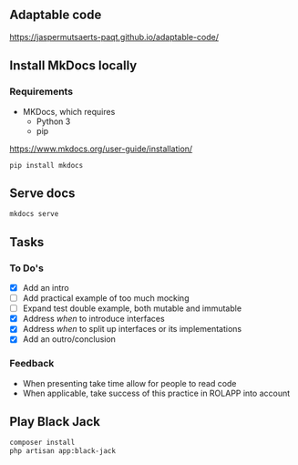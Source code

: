 Adaptable code
----

https://jaspermutsaerts-paqt.github.io/adaptable-code/


## Install MkDocs locally

### Requirements

- MKDocs, which requires
    - Python 3
    - pip

https://www.mkdocs.org/user-guide/installation/

```shell
pip install mkdocs
```

## Serve docs

```shell
mkdocs serve
```



## Tasks

### To Do's

- [x] Add an intro
- [ ] Add practical example of too much mocking
- [ ] Expand test double example, both mutable and immutable
- [x] Address _when_ to introduce interfaces
- [x] Address _when_ to split up interfaces or its implementations
- [x] Add an outro/conclusion

### Feedback

- When presenting take time allow for people to read code
- When applicable, take success of this practice in ROLAPP into account

## Play Black Jack

```sh
composer install
php artisan app:black-jack
```
